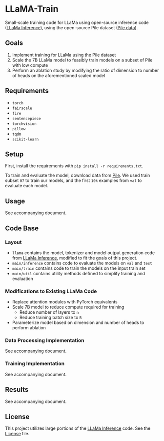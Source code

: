# LLaMA-Train
Small-scale training code for LLaMa using open-source inference code ([LLaMa Inference](https://github.com/facebookresearch/llama)), using the open-source Pile dataset ([Pile data](https://the-eye.eu/public/AI/pile/)).

## Goals
1. Implement training for LLaMa using the Pile dataset
2. Scale the 7B LLaMa model to feasibly train models on a subset of Pile with low compute
3. Perform an ablation study by modifying the ratio of dimension to number of heads on the aforementioned scaled model

## Requirements
- `torch`
- `fairscale`
- `fire`
- `sentencepiece`
- `torchvision`
- `pillow`
- `tqdm`
- `scikit-learn`

## Setup
First, install the requirements with `pip install -r requirements.txt`.

To train and evaluate the model, download data from [Pile](https://the-eye.eu/public/AI/pile/). We used train subset `07` to train our models, and the first `10k` examples from `val` to evaluate each model.

## Usage
See accompanying document.


## Code Base

### Layout
- `llama` contains the model, tokenizer and model output generation code from [LLaMa Inference](https://github.com/facebookresearch/llama), modified to fit the goals of this project.
- `main/inference` contains code to evaluate the models on `val` and `test`
- `main/train` contains code to train the models on the input train set
- `main/util` contains utility methods defined to simplify training and evaluation

### Modifications to Existing LLaMa Code
- Replace attention modules with PyTorch equivalents
- Scale 7B model to reduce compute required for training
  - Reduce number of layers to `n`
  - Reduce training batch size to `B`
- Parameterize model based on dimension and number of heads to perform ablation

### Data Processing Implementation
See accompanying document.

### Training Implementation
See accompanying document.

## Results
See accompanying document.

## License
This project utilizes large portions of the [LLaMa Inference](https://github.com/facebookresearch/llama) code. See the [License](LICENSE) file.
